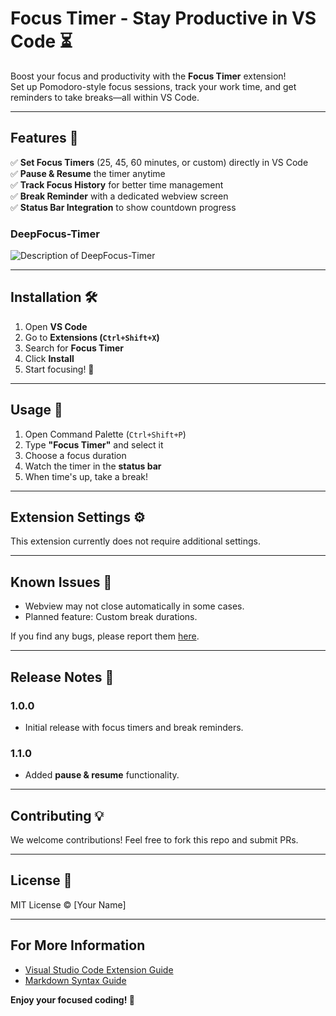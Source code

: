 # Focus Timer - Stay Productive in VS Code ⏳  

Boost your focus and productivity with the **Focus Timer** extension!  
Set up Pomodoro-style focus sessions, track your work time, and get reminders to take breaks—all within VS Code.  

---

## Features 🚀  

✅ **Set Focus Timers** (25, 45, 60 minutes, or custom) directly in VS Code  
✅ **Pause & Resume** the timer anytime  
✅ **Track Focus History** for better time management  
✅ **Break Reminder** with a dedicated webview screen  
✅ **Status Bar Integration** to show countdown progress  

### DeepFocus-Timer
  
![Description of DeepFocus-Timer](/images/DeepFocus-Timer.gif)

---

## Installation 🛠️  

1. Open **VS Code**  
2. Go to **Extensions (`Ctrl+Shift+X`)**  
3. Search for **Focus Timer**  
4. Click **Install**  
5. Start focusing! 🎯  

---

## Usage 🎯  

1. Open Command Palette (`Ctrl+Shift+P`)  
2. Type **"Focus Timer"** and select it  
3. Choose a focus duration  
4. Watch the timer in the **status bar**  
5. When time's up, take a break!  

---

## Extension Settings ⚙️  

This extension currently does not require additional settings.  

---

## Known Issues 🐞  

- Webview may not close automatically in some cases.  
- Planned feature: Custom break durations.  

If you find any bugs, please report them [here](https://github.com/your-repo/issues).  

---

## Release Notes 📢  

### 1.0.0  
- Initial release with focus timers and break reminders.  

### 1.1.0  
- Added **pause & resume** functionality.  

---

## Contributing 💡  

We welcome contributions! Feel free to fork this repo and submit PRs.  

---

## License 📜  

MIT License © [Your Name]  

---

## For More Information  

- [Visual Studio Code Extension Guide](https://code.visualstudio.com/api/get-started/extension-anatomy)  
- [Markdown Syntax Guide](https://www.markdownguide.org/basic-syntax/)  

**Enjoy your focused coding! 🚀**  
